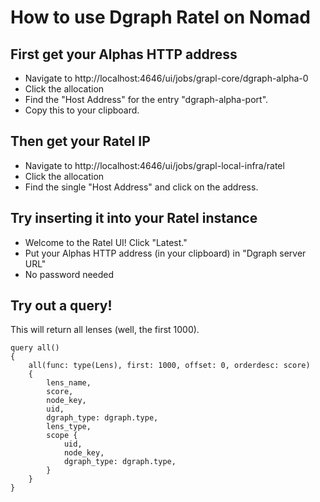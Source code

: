 # How to use Dgraph Ratel on Nomad

## First get your Alphas HTTP address

- Navigate to http://localhost:4646/ui/jobs/grapl-core/dgraph-alpha-0
- Click the allocation
- Find the "Host Address" for the entry "dgraph-alpha-port".
- Copy this to your clipboard.

## Then get your Ratel IP

- Navigate to http://localhost:4646/ui/jobs/grapl-local-infra/ratel
- Click the allocation
- Find the single "Host Address" and click on the address.

## Try inserting it into your Ratel instance

- Welcome to the Ratel UI! Click "Latest."
- Put your Alphas HTTP address (in your clipboard) in "Dgraph server URL"
- No password needed

## Try out a query!

This will return all lenses (well, the first 1000).

```
query all()
{
    all(func: type(Lens), first: 1000, offset: 0, orderdesc: score)
    {
        lens_name,
        score,
        node_key,
        uid,
        dgraph_type: dgraph.type,
        lens_type,
        scope {
            uid,
            node_key,
            dgraph_type: dgraph.type,
        }
    }
}
```
